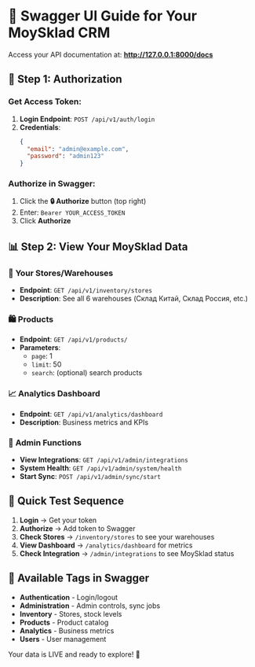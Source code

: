 # 🚀 **Swagger UI Guide for Your MoySklad CRM**

Access your API documentation at: **http://127.0.0.1:8000/docs**

## 🔐 **Step 1: Authorization**

### Get Access Token:
1. **Login Endpoint**: `POST /api/v1/auth/login`
2. **Credentials**:
   ```json
   {
     "email": "admin@example.com",
     "password": "admin123"
   }
   ```

### Authorize in Swagger:
1. Click the **🔒 Authorize** button (top right)
2. Enter: `Bearer YOUR_ACCESS_TOKEN`
3. Click **Authorize**

## 📊 **Step 2: View Your MoySklad Data**

### 🏪 **Your Stores/Warehouses**
- **Endpoint**: `GET /api/v1/inventory/stores`
- **Description**: See all 6 warehouses (Склад Китай, Склад Россия, etc.)

### 🛍️ **Products**  
- **Endpoint**: `GET /api/v1/products/`
- **Parameters**: 
  - `page`: 1
  - `limit`: 50
  - `search`: (optional) search products

### 📈 **Analytics Dashboard**
- **Endpoint**: `GET /api/v1/analytics/dashboard`
- **Description**: Business metrics and KPIs

### 🔧 **Admin Functions**
- **View Integrations**: `GET /api/v1/admin/integrations`
- **System Health**: `GET /api/v1/admin/system/health`
- **Start Sync**: `POST /api/v1/admin/sync/start`

## 🎯 **Quick Test Sequence**

1. **Login** → Get your token
2. **Authorize** → Add token to Swagger
3. **Check Stores** → `/inventory/stores` to see your warehouses
4. **View Dashboard** → `/analytics/dashboard` for metrics
5. **Check Integration** → `/admin/integrations` to see MoySklad status

## 📝 **Available Tags in Swagger**

- **Authentication** - Login/logout
- **Administration** - Admin controls, sync jobs
- **Inventory** - Stores, stock levels
- **Products** - Product catalog
- **Analytics** - Business metrics
- **Users** - User management

Your data is LIVE and ready to explore! 🚀
